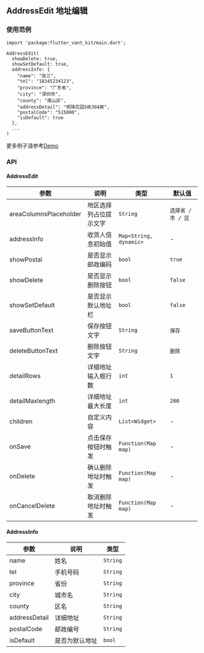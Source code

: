 ## AddressEdit 地址编辑

### 使用范例

```
import 'package:flutter_vant_kit/main.dart';

AddressEdit(
  showDelete: true,
  showSetDefault: true,
  addressInfo: {
    "name": "张三",
    "tel": "18345234123",
    "province": "广东省",
    "city": "深圳市",
    "county": "南山区",
    "addressDetail": "明珠花园5栋304房",
    "postalCode": "515000",
    "isDefault": true
  },
  ...
)
```

更多例子请参考[Demo](../example/lib/routes/demoAddressEdit.dart)

### API

#### AddressEdit

| 参数  | 说明  | 类型  | 默认值  |
| ------------ | ------------ | ------------ | ------------ |
| areaColumnsPlaceholder | 地区选择列占位提示文字 | `String` | `选择省 / 市 / 区` |
| addressInfo | 收货人信息初始值 | `Map<String, dynamic>` | - |
| showPostal | 是否显示邮政编码 | `bool` | `true` |
| showDelete | 是否显示删除按钮 | `bool` | `false` |
| showSetDefault | 是否显示默认地址栏 | `bool` | `false` |
| saveButtonText | 保存按钮文字 | `String` | `保存` |
| deleteButtonText | 删除按钮文字 | `String` | `删除` |
| detailRows | 详细地址输入框行数 | `int` | `1` |
| detailMaxlength | 详细地址最大长度 | `int` | `200` |
| children | 自定义内容 | `List<Widget>` | - |
| onSave | 点击保存按钮时触发 | `Function(Map map)` | - |
| onDelete | 确认删除地址时触发 | `Function(Map map)` | - |
| onCancelDelete | 取消删除地址时触发 | `Function(Map map)` | - |

#### AddressInfo

| 参数  | 说明  | 类型  |
| ------------ | ------------ | ------------ |
| name | 姓名 | `String` |
| tel | 手机号码 | `String` |
| province | 省份 | `String` |
| city | 城市名 | `String` |
| county | 区名 | `String` |
| addressDetail | 详细地址 | `String` |
| postalCode | 邮政编号 | `String` |
| isDefault | 是否为默认地址 | `bool` |
